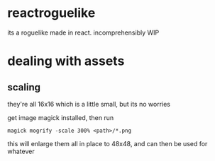# reactroguelike

its a roguelike made in react. incomprehensibly WIP


# dealing with assets

## scaling

they're all 16x16 which is a little small, but its no worries

get image magick installed, then run

`magick mogrify -scale 300% <path>/*.png`

this will enlarge them all in place to 48x48, and can then be used for whatever